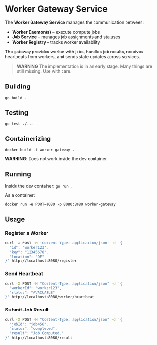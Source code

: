 # Worker Gateway Service

The **Worker Gateway Service** manages the communication between:
- **Worker Daemon(s)** – execute compute jobs
- **Job Service** – manages job assignments and statuses
- **Worker Registry** – tracks worker availability

The gateway provides worker with jobs, handles job results, receives heartbeats from workers, and sends state updates across services.


> **WARNING**
> The implementation is in an early stage. Many things are still missing. Use with care.


## Building

`go build .`

## Testing

`go test ./...`

## Containerizing

`docker build -t worker-gateway .`

**WARNING**: Does not work inside the dev container

## Running

Inside the dev container: `go run .`

As a container: 

`docker run -e PORT=8080 -p 8080:8080 worker-gateway`

## Usage
### Register a Worker
```bash
curl -X POST -H "Content-Type: application/json" -d '{
  "id": "worker123",
  "key": "12345678",
  "location": "DE"
}' http://localhost:8080/register
```

### Send Heartbeat
```bash
curl -X POST -H "Content-Type: application/json" -d '{
  "workerId": "worker123",
  "status": "AVAILABLE"
}' http://localhost:8080/worker/heartbeat
```

### Submit Job Result
```bash
curl -X POST -H "Content-Type: application/json" -d '{
  "jobId": "job456",
  "status": "completed",
  "result": "Job Computed."
}' http://localhost:8080/result
```

